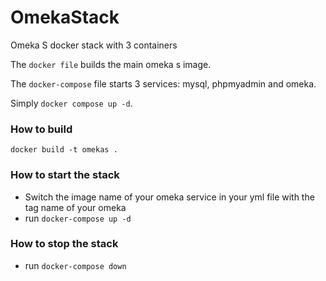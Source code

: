 # OmekaStack

Omeka S docker stack with 3 containers

The `docker file` builds the main omeka s image. 

The `docker-compose` file starts 3 services: mysql, phpmyadmin and omeka. 

Simply `docker compose up -d`. 

### How to build
`docker build -t omekas .`

### How to start the stack
  * Switch the image name of your omeka service in your yml file with the tag name of your omeka
  * run `docker-compose up -d`

### How to stop the stack
  * run `docker-compose down`

